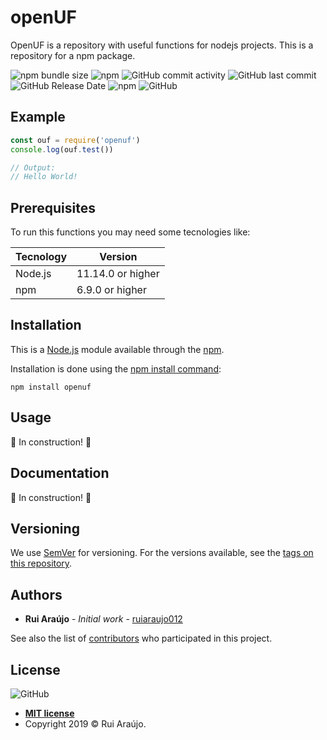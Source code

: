 
# openUF
OpenUF is a repository with useful functions for nodejs projects. This is a repository for a npm package.

![npm bundle size](https://img.shields.io/bundlephobia/min/openuf.svg)
![npm](https://img.shields.io/npm/v/openuf.svg?label=version)
![GitHub commit activity](https://img.shields.io/github/commit-activity/y/ruiaraujo012/openUF.svg)
![GitHub last commit](https://img.shields.io/github/last-commit/ruiaraujo012/openUF.svg)
![GitHub Release Date](https://img.shields.io/github/release-date/ruiaraujo012/openUF.svg)
![npm](https://img.shields.io/npm/dt/openuf.svg)
![GitHub](https://img.shields.io/github/license/ruiaraujo012/openUF.svg)
## Example

```javascript
const ouf = require('openuf')
console.log(ouf.test())

// Output:
// Hello World!
```

## Prerequisites

To run this functions you may need some tecnologies like:

| Tecnology | Version |
|--|--|
| Node.js | 11.14.0 or higher |
| npm | 6.9.0 or higher |

## Installation
This is a [Node.js](https://nodejs.org/en/) module available through the [npm](https://www.npmjs.com).

Installation is done using the [npm install command](https://docs.npmjs.com/downloading-and-installing-packages-locally):

```
npm install openuf
```

## Usage

:construction: In construction! :construction:

## Documentation

:construction: In construction! :construction:

## Versioning

We use  [SemVer](http://semver.org/)  for versioning. For the versions available, see the  [tags on this repository](https://github.com/ruiaraujo012/openuf/tags).

## Authors

-   **Rui Araújo**  -  _Initial work_  -  [ruiaraujo012](https://github.com/ruiaraujo012)

See also the list of  [contributors](https://github.com/your/project/contributors)  who participated in this project.
## License

![GitHub](https://img.shields.io/github/license/ruiaraujo012/openUF.svg)
- **[MIT license](http://opensource.org/licenses/mit-license.php)**
- Copyright 2019 © Rui Araújo.

<!-- Template 1 (https://gist.github.com/PurpleBooth/109311bb0361f32d87a2) -->
<!-- Template 2 (https://gist.github.com/fvcproductions/1bfc2d4aecb01a834b46) -->
